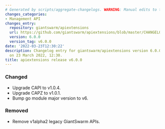 ```yaml
---
# Generated by scripts/aggregate-changelogs. WARNING: Manual edits to this files will be overwritten.
changes_categories:
- Management API
changes_entry:
  repository: giantswarm/apiextensions
  url: https://github.com/giantswarm/apiextensions/blob/master/CHANGELOG.md#600---2022-03-23
  version: 6.0.0
  version_tag: v6.0.0
date: '2022-03-23T12:30:22'
description: Changelog entry for giantswarm/apiextensions version 6.0.0, published
  on 23 March 2022, 12:30.
title: apiextensions release v6.0.0
---
```


### Changed
- Upgrade CAPI to v1.0.4.
- Upgrade CAPZ to v1.0.1.
- Bump go module major version to v6.
### Removed
- Remove v1alpha2 legacy GiantSwarm APIs.
